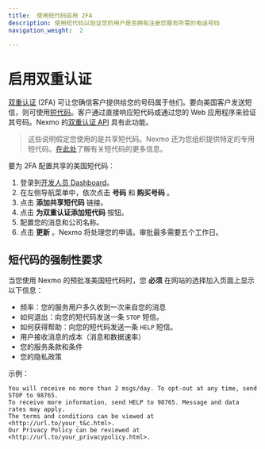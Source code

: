 ```yaml
---
title:  使用短代码启用 2FA
description: 使用短代码以验证您的用户是否拥有注册您服务所需的电话号码
navigation_weight:  2

---
```



启用双重认证
======

[双重认证](/concepts/guides/glossary#2fa) (2FA) 可让您确信客户提供给您的号码属于他们。要向美国客户发送短信，则可使用[短代码](/concepts/guides/glossary#short-code)。客户通过直接响应短代码或通过您的 Web 应用程序来验证其号码。Nexmo 的[双重认证 API](/api/sms/us-short-codes/2fa) 具有此功能。

> 这些说明假定您使用的是共享短代码。Nexmo 还为您组织提供特定的专用短代码。[在此处](https://help.nexmo.com/hc/en-us/articles/115013144287-Short-codes-Features-Overview)了解有关短代码的更多信息。

要为 2FA 配置共享的美国短代码：

1. 登录到[开发人员 Dashboard](https://dashboard.nexmo.com)。
2. 在左侧导航菜单中，依次点击 **号码** 和 **购买号码** 。
3. 点击 **添加共享短代码** 链接。
4. 点击 **为双重认证添加短代码** 按钮。
5. 配置您的消息和公司名称。
6. 点击 **更新** 。Nexmo 将处理您的申请。审批最多需要五个工作日。

短代码的强制性要求
---------

当您使用 Nexmo 的预批准美国短代码时，您 **必须** 在网站的选择加入页面上显示以下信息：

* 频率：您的服务用户多久收到一次来自您的消息
* 如何退出：向您的短代码发送一条 `STOP` 短信。
* 如何获得帮助：向您的短代码发送一条 `HELP` 短信。
* 用户接收消息的成本（消息和数据速率）
* 您的服务条款和条件
* 您的隐私政策

示例：
````
You will receive no more than 2 msgs/day. To opt-out at any time, send STOP to 98765.
To receive more information, send HELP to 98765. Message and data rates may apply.
The terms and conditions can be viewed at <http://url.to/your_t&c.html>. 
Our Privacy Policy can be reviewed at <http://url.to/your_privacypolicy.html>.
````
